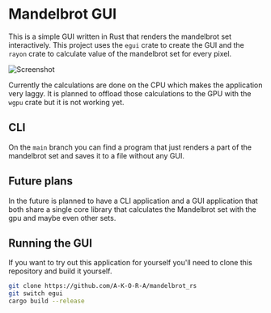 # Mandelbrot GUI
This is a simple GUI written in Rust that renders the mandelbrot set interactively. This project uses the `egui` crate to create the GUI and the `rayon` crate to calculate value of the mandelbrot set for every pixel.

![Screenshot](./screenshot.png)

Currently the calculations are done on the CPU which makes the application very laggy. It is planned to offload those calculations to the GPU with the `wgpu` crate but it is not working yet.

## CLI
On the `main` branch you can find a program that just renders a part of the mandelbrot set and saves it to a file without any GUI.


## Future plans

In the future is planned to have a CLI application and a GUI application that both share a single core library that calculates the Mandelbrot set with the gpu and maybe even other sets.

## Running the GUI

If you want to try out this application for yourself you'll need to clone this repository and build it yourself.

```bash
git clone https://github.com/A-K-O-R-A/mandelbrot_rs
git switch egui
cargo build --release
```